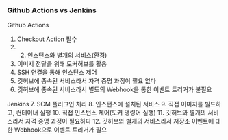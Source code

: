 
### Github Actions    vs   Jenkins

Github Actions
1. Checkout Action 필수
2. 2. 인스턴스와 별개의 서비스(환경)
3. 이미지 전달을 위해 도커허브를 활용
4. SSH 연결을 통해 인스턴스 제어
5. 깃허브에 종속된 서비스라서 자격 증명 과정이 필요 없다
6. 깃허브에 종속된 서비스라서 별도의 Webhook을 통한 이벤트 트리거가 불필요


Jenkins
7. SCM 플러그인 처리
8. 인스턴스에 설치된 서비스
9. 직접 이미지를 빌드하고, 컨테이너 실행
10. 직접 인스턴스 제어(도커 명령어 실행)
11. 깃허브와 별개의 서비스라서 자격 증명 과정이 필요하다
12. 깃허브와 별개의 서비스라서 저장소 이벤트에 대한 Webhook으로 이벤트 트리거가 필요